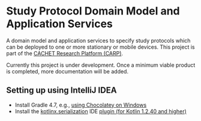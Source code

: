 # Study Protocol Domain Model and Application Services
A domain model and application services to specify study protocols which can be deployed to one or more stationary or mobile devices. This project is part of the [CACHET Research Platform (CARP)](https://github.com/cph-cachet/carp.documentation).

Currently this project is under development. Once a minimum viable product is completed, more documentation will be added. 

## Setting up using IntelliJ IDEA
- Install Gradle 4.7, e.g., [using Chocolatey on Windows](https://chocolatey.org/packages/gradle)
- Install the [kotlinx.serialization](https://github.com/Kotlin/kotlinx.serialization#working-in-intellij-idea) IDE [plugin (for Kotlin 1.2.40 and higher)](https://teamcity.jetbrains.com/viewLog.html?buildId=lastPinned&buildTypeId=KotlinTools_KotlinxSerialization_KotlinCompilerWithSerializationPlugin&tab=artifacts&guest=1&buildBranch=1.2.40)
